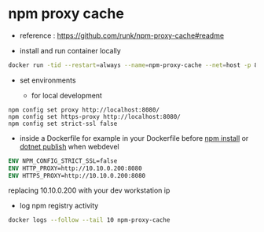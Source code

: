 # npm proxy cache

- reference : https://github.com/runk/npm-proxy-cache#readme

- install and run container locally

```sh
docker run -tid --restart=always --name=npm-proxy-cache --net=host -p 8080:8080 -t npm-proxy-cache --port 8080 --host 0.0.0.0 --expired
```

- set environments

  - for local development
```
npm config set proxy http://localhost:8080/
npm config set https-proxy http://localhost:8080/
npm config set strict-ssl false
```
  
  - inside a Dockerfile for example in your Dockerfile before [npm install](https://github.com/devel0/skeleton-netcore-ef-react-ts/blob/dd65a8889146b15097a3dae67b38744d6551c655/Dockerfile#L15) or [dotnet publish](https://github.com/devel0/skeleton-netcore-ef-react-ts/blob/dd65a8889146b15097a3dae67b38744d6551c655/Dockerfile#L23) when webdevel

```Dockerfile
ENV NPM_CONFIG_STRICT_SSL=false
ENV HTTP_PROXY=http://10.10.0.200:8080
ENV HTTPS_PROXY=http://10.10.0.200:8080
```

replacing 10.10.0.200 with your dev workstation ip

- log npm registry activity

```sh
docker logs --follow --tail 10 npm-proxy-cache
```
